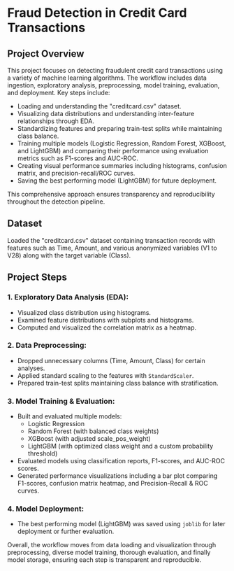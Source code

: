# **Fraud Detection in Credit Card Transactions**

## Project Overview

This project focuses on detecting fraudulent credit card transactions using a variety of machine learning algorithms. The workflow includes data ingestion, exploratory analysis, preprocessing, model training, evaluation, and deployment. Key steps include:

- Loading and understanding the "creditcard.csv" dataset.
- Visualizing data distributions and understanding inter-feature relationships through EDA.
- Standardizing features and preparing train-test splits while maintaining class balance.
- Training multiple models (Logistic Regression, Random Forest, XGBoost, and LightGBM) and comparing their performance using evaluation metrics such as F1-scores and AUC-ROC.
- Creating visual performance summaries including histograms, confusion matrix, and precision-recall/ROC curves.
- Saving the best performing model (LightGBM) for future deployment.

This comprehensive approach ensures transparency and reproducibility throughout the detection pipeline.


## Dataset
Loaded the "creditcard.csv" dataset containing transaction records with features such as Time, Amount, and various anonymized variables (V1 to V28) along with the target variable (Class).

## Project Steps

### 1. Exploratory Data Analysis (EDA):

- Visualized class distribution using histograms.  
- Examined feature distributions with subplots and histograms.  
- Computed and visualized the correlation matrix as a heatmap.

### 2. Data Preprocessing:

- Dropped unnecessary columns (Time, Amount, Class) for certain analyses.  
- Applied standard scaling to the features with `StandardScaler`.  
- Prepared train-test splits maintaining class balance with stratification.

### 3. Model Training & Evaluation:
- Built and evaluated multiple models:
    - Logistic Regression  
    - Random Forest (with balanced class weights)  
    - XGBoost (with adjusted scale_pos_weight)  
    - LightGBM (with optimized class weight and a custom probability threshold)
- Evaluated models using classification reports, F1-scores, and AUC-ROC scores.
- Generated performance visualizations including a bar plot comparing F1-scores, confusion matrix heatmap, and Precision-Recall & ROC curves.

### 4. Model Deployment:

- The best performing model (LightGBM) was saved using `joblib` for later deployment or further evaluation.

Overall, the workflow moves from data loading and visualization through preprocessing, diverse model training, thorough evaluation, and finally model storage, ensuring each step is transparent and reproducible.